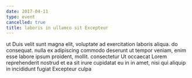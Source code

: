 ```yaml
---
date: 2017-04-11
type: event
cancelled: true
title: laboris in ullamco sit Excepteur
---
```

ut Duis velit sunt magna elit, voluptate ad exercitation laboris aliqua. do consequat. nulla ex adipiscing commodo deserunt ut tempor veniam, enim esse labore ipsum proident, mollit. consectetur Ut occaecat Lorem reprehenderit nostrud et ea sit irure cupidatat eu in in amet, nisi qui aliquip in incididunt fugiat Excepteur culpa